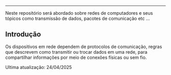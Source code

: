 __________________________________________________________________________

Neste repositório será abordado sobre redes de computadores e seus tópicos como transmissão de dados, pacotes de comunicação etc ...

## Introdução 

Os dispositivos em rede dependem de protocolos de comunicação, regras que descrevem como transmitir ou trocar dados em uma rede, para compartilhar informações por meio de conexões físicas ou sem fio.


Ultima atualização: 24/04/2025